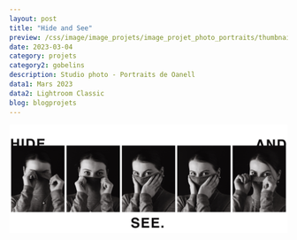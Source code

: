 ```yaml
---
layout: post
title: "Hide and See"
preview: /css/image/image_projets/image_projet_photo_portraits/thumbnail.jpg
date: 2023-03-04
category: projets
category2: gobelins
description: Studio photo - Portraits de Oanell
data1: Mars 2023
data2: Lightroom Classic
blog: blogprojets
---
```


<div class="image_container">
<div><img onclick="Zoom(this)" class="img-gallery" src="/css/image/image_projets/image_projet_photo_portraits/img1.jpg"></div>
</div>
